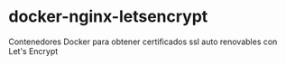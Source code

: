 # docker-nginx-letsencrypt
Contenedores Docker para obtener certificados ssl auto renovables con Let's Encrypt
